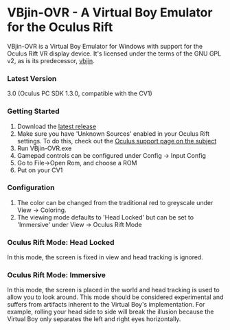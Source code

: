 # VBjin-OVR - A Virtual Boy Emulator for the Oculus Rift

VBjin-OVR is a Virtual Boy Emulator for Windows with support for the Oculus Rift VR display device. It's licensed under the terms of the GNU GPL v2, as is its predecessor, [vbjin].

### Latest Version
3.0 (Oculus PC SDK 1.3.0, compatible with the CV1)

### Getting Started
1. Download the [latest release]
2. Make sure you have 'Unknown Sources' enabled in your Oculus Rift settings. To do this, check out the [Oculus support page on the subject]
3. Run VBjin-OVR.exe
4. Gamepad controls can be configured under Config -> Input Config
5. Go to File->Open Rom, and choose a ROM
6. Put on your CV1

### Configuration
1. The color can be changed from the traditional red to greyscale under View -> Coloring.
2. The viewing mode defaults to 'Head Locked' but can be set to 'Immersive' under View -> Oculus Rift Mode

### Oculus Rift Mode: Head Locked
In this mode, the screen is fixed in view and head tracking is ignored.

### Oculus Rift Mode: Immersive
In this mode, the screen is placed in the world and head tracking is used to allow you to look around. This mode should be considered experimental and suffers from artifacts inherent to the Virtual Boy's implementation. For example, rolling your head side to side will break the illusion because the Virtual Boy only separates the left and right eyes horizontally.

[latest release]: <https://github.com/braindx/vbjin-ovr/releases/download/3.0/VBjin-OVR.exe>
[vbjin]: <https://code.google.com/archive/p/vbjin>
[Oculus support page on the subject]: <https://support.oculus.com/878170922281071>